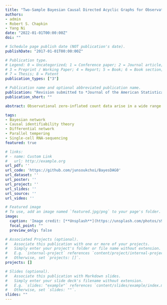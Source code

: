 ```yaml
---
title: "Two-Sample Bayesian Causal Directed Acyclic Graphs for Observational Zero-Inflated Count Data"
authors:
- admin
- Robert S. Chapkin
- Yang Ni
date: "2022-01-01T00:00:00Z"
doi: ""

# Schedule page publish date (NOT publication's date).
publishDate: "2017-01-01T00:00:00Z"

# Publication type.
# Legend: 0 = Uncategorized; 1 = Conference paper; 2 = Journal article;
# 3 = Preprint / Working Paper; 4 = Report; 5 = Book; 6 = Book section;
# 7 = Thesis; 8 = Patent
publication_types: ["3"]

# Publication name and optional abbreviated publication name.
publication: "Revision submitted to *Journal of the American Statistical Association*. <br/> **[Winner of the ASA Section on Bayesian Statistical Science (SBSS) student paper award]**"
publication_short: ""

abstract: Observational zero-inflated count data arise in a wide range of areas such as economics, social sciences, and biology. One of the common research questions in these areas is to identify causal relationships by learning the structure of a sparse directed acyclic graph (DAG). While structure learning of DAGs has been an active research area, existing methods do not adequately account for excessive zeros and therefore are not suitable for modeling zero-inflated count data. Moreover, in many scientific settings, it is often interesting to study the differences in the causal networks for data collected from two experimental groups (control vs treatment). To explicitly account for zero-inflation and identify differential causal networks, we propose a novel Bayesian differential zero-inflated negative binomial DAG (DAG0) model. Our main theorem proves that the causal relationships under the proposed DAG0 are fully identifiable for purely observational, cross-sectional data, using a fairly general proof technique that is applicable beyond the proposed model. Bayesian inference based on parallel-tempered Markov chain Monte Carlo is developed to efficiently explore the multi-modal posterior landscape. We demonstrate the utility of the proposed DAG0 by comparing it with state-of-the-art alternative DAG methods using extensive simulations and real-data validation with known causal relationships. An application in single-cell RNA-sequencing dataset generated under two experimental groups finds some interesting results that appear to be consistent with existing knowledge

tags:
- Bayesian network
- Causal identifiability theory
- Differential network
- Parallel tempering
- Single-cell RNA-sequencing
featured: true

# links:
# - name: Custom Link
#   url: http://example.org
url_pdf: ''
url_code: 'https://github.com/junsoukchoi/BayesDAG0'
url_dataset: ''
url_poster: ''
url_project: ''
url_slides: ''
url_source: ''
url_video: ''

# Featured image
# To use, add an image named `featured.jpg/png` to your page's folder. 
image:
  caption: 'Image credit: [**Unsplash**](https://unsplash.com/photos/s9CC2SKySJM)'
  focal_point: ""
  preview_only: false

# Associated Projects (optional).
#   Associate this publication with one or more of your projects.
#   Simply enter your project's folder or file name without extension.
#   E.g. `internal-project` references `content/project/internal-project/index.md`.
#   Otherwise, set `projects: []`.
projects: []

# Slides (optional).
#   Associate this publication with Markdown slides.
#   Simply enter your slide deck's filename without extension.
#   E.g. `slides: "example"` references `content/slides/example/index.md`.
#   Otherwise, set `slides: ""`.
slides: ""
---
```

